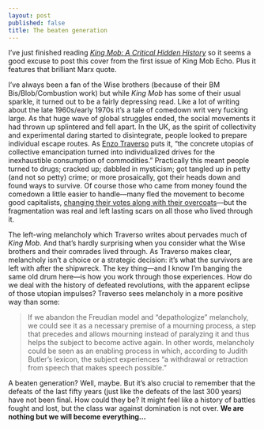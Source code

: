 ```yaml
---
layout: post
published: false
title: The beaten generation
---
```

I’ve just finished reading [_King Mob: A Critical Hidden History_](http://www.revoltagainstplenty.com/index.php/archive-local/93-a-hidden-history-of-king-mob.html) so it seems a good excuse to post this cover from the first issue of King Mob Echo. Plus it features that brilliant Marx quote.

I’ve always been a fan of the Wise brothers (because of their BM Bis/Blob/Combustion work) but while _King Mob_ has some of their usual sparkle, it turned out to be a fairly depressing read. Like a lot of writing about the late 1960s/early 1970s it’s a tale of comedown writ very fucking large. As that huge wave of global struggles ended, the social movements it had thrown up splintered and fell apart. In the UK, as the spirit of collectivity and experimental daring started to disintegrate, people looked to prepare individual escape routes. As [Enzo Traverso](https://thecharnelhouse.org/wp-content/uploads/2017/11/Enzo-Traverso-Left-Wing-Melancholia-Marxism-History-and-Memory.pdf) puts it, “the concrete utopias of collective emancipation turned into individualized drives for the inexhaustible consumption of commodities.” Practically this meant people turned to drugs; cracked up; dabbled in mysticism; got tangled up in petty (and not so petty) crime; or more prosaically, got their heads down and found ways to survive. Of course those who came from money found the comedown a little easier to handle—many fled the movement to become good capitalists, [changing their votes along with their overcoats](https://www.youtube.com/watch?v=IkM5lrrnq_Y)—but the fragmentation was real and left lasting scars on all those who lived through it.

The left-wing melancholy which Traverso writes about pervades much of _King Mob_. And that’s hardly surprising when you consider what the Wise brothers and their comrades lived through. As Traverso makes clear, melancholy isn’t a choice or a strategic decision: it’s what the survivors are left with after the shipwreck. The key thing—and I know I’m banging the same old drum here—is how you work through those experiences. How do we deal with the history of defeated revolutions, with the apparent eclipse of those utopian impulses? Traverso sees melancholy in a more positive way than some:

> If we abandon the Freudian model and “depathologize” melancholy, we could see it as a necessary premise of a mourning process, a step that precedes and allows mourning instead of paralyzing it and thus helps the subject to become active again. In other words, melancholy could be seen as an enabling process in which, according to Judith Butler’s lexicon, the subject experiences “a withdrawal or retraction from speech that makes speech possible.”

A beaten generation? Well, maybe. But it’s also crucial to remember that the defeats of the last fifty years (just like the defeats of the last 300 years) have not been final. How could they be? It might feel like a history of battles fought and lost, but the class war against domination is not over. **We are nothing but we will become everything…**